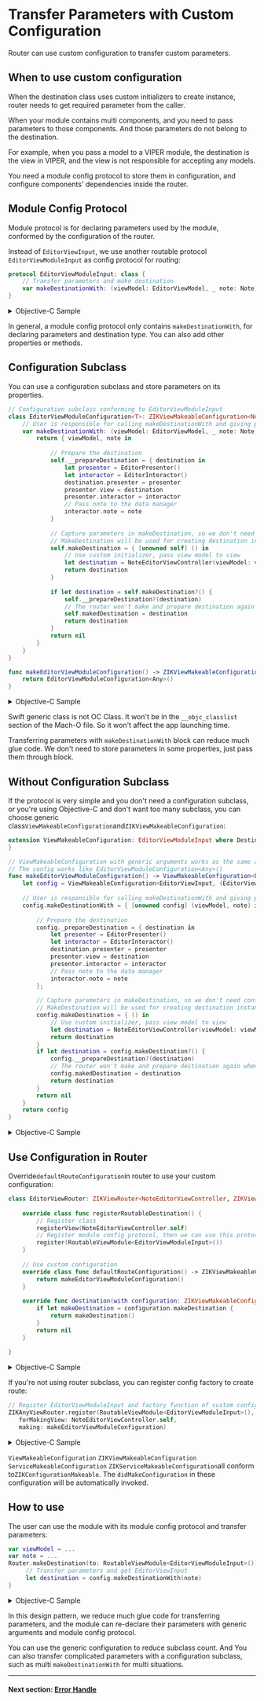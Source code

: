 # Transfer Parameters with Custom Configuration

Router can use custom configuration to transfer custom parameters.

## When to use custom configuration

When the destination class uses custom initializers to create instance, router needs to get required parameter from the caller. 

When your module contains multi components, and you need to pass parameters to those components. And those parameters do not belong to the destination. 

For example, when you pass a model to a VIPER module, the destination is the view in VIPER, and the view is not responsible for accepting any models.

You need a module config protocol to store them in configuration, and configure components' dependencies inside the router.

## Module Config Protocol

Module protocol is for declaring parameters used by the module, conformed by the configuration of the router.

Instead of  `EditorViewInput`, we use another routable protocol `EditorViewModuleInput`  as config protocol for routing:

```swift
protocol EditorViewModuleInput: class {
    // Transfer parameters and make destination
    var makeDestinationWith: (viewModel: EditorViewModel, _ note: Note) -> EditorViewInput? { get }
}
```

<details><summary>Objective-C Sample</summary>

```objectivec
@protocol EditorViewModuleInput <ZIKViewModuleRoutable>
 //  Transfer parameters for making destination
 @property (nonatomic, copy, readonly) id<EditorViewInput> _Nullable(^makeDestinationWith)(EditorViewModel *viewModel, Note *note);
 @end
```

</details>

In general, a module config protocol only contains `makeDestinationWith`, for declaring parameters and destination type. You can also add other properties or methods.

## Configuration Subclass

You can use a configuration subclass and store parameters on its properties.

```swift
// Configuration subclass conforming to EditorViewModuleInput
class EditorViewModuleConfiguration<T>: ZIKViewMakeableConfiguration<NoteEditorViewController>, EditorViewModuleInput {
    // User is responsible for calling makeDestinationWith and giving parameters
    var makeDestinationWith: (viewModel: EditorViewModel, _ note: Note) -> EditorViewInput? {
        return { viewModel, note in
                
            // Prepare the destination
            self.__prepareDestination = { destination in
                let presenter = EditorPresenter()
                let interactor = EditorInteractor()
                destination.presenter = presenter
                presenter.view = destination
                presenter.interactor = interactor
                // Pass note to the data manager
                interactor.note = note
            }
            
            // Capture parameters in makeDestination, so we don't need configuration subclass to hold the parameters
            // MakeDestination will be used for creating destination instance
            self.makeDestination = { [unowned self] () in
                // Use custom initializer, pass view model to view
                let destination = NoteEditorViewController(viewModel: viewModel)
                return destination
            }
            
            if let destination = self.makeDestination?() {
                self.__prepareDestination?(destination)
                // The router won't make and prepare destination again when perform with this configuration
                self.makedDestination = destination
                return destination
            }
            return nil
        }
    }
}

func makeEditorViewModuleConfiguration() -> ZIKViewMakeableConfiguration<NoteEditorViewController> & EditorViewModuleInput {
    return EditorViewModuleConfiguration<Any>()
}
```

<details><summary>Objective-C Sample</summary>

```objectivec
// Configuration subclass conforming to EditorViewModuleInput
@interface EditorViewModuleConfiguration: ZIKViewMakeableConfiguration<NoteEditorViewController *><EditorViewModuleInput>
@end

@implementation EditorViewModuleConfiguration

// User is responsible for calling makeDestinationWith and giving parameters
- (id<EditorViewInput> _Nullable(^)(Note *))makeDestinationWith {
    return ^id<EditorViewInput> _Nullable(EditorViewModel *viewModel, Note *note) {
        
        // Prepare the destination
        self._prepareDestination = ^(NoteEditorViewController *destination) {
            EditorPresenter *presenter = [EditorPresenter alloc] init];
            EditorInteractor *interactor = [EditorInteractor alloc] init];
            destination.presenter = presenter;
            presenter.view = destination;
            presenter.interactor = interactor;
            // Pass note to the data manager
            interactor.note = note;
        };
        
        // Capture parameters in makeDestination, so we don't need configuration subclass to hold the parameters
        // MakeDestination will be used for creating destination instance
        self.makeDestination = ^ NoteEditorViewController * _Nullable{
            // Use custom initializer, pass view model to view
            NoteEditorViewController *destination = [NoteEditorViewController alloc] initWithViewModel:viewModel];
            return destination;
        };
        
        // Set makedDestination so router will use this destination when performing
        self.makedDestination = self.makeDestination();
        if (self._prepareDestination) {
            self._prepareDestination(self.makedDestination);
        }
        return self.makedDestination;
    };
}

@end

ZIKViewMakeableConfiguration<NoteEditorViewController *> * makeEditorViewModuleConfiguration() {
    return [EditorViewModuleConfiguration new];
}
```

</details>

Swift generic class is not OC Class. It won't be in the `__objc_classlist` section of the Mach-O file. So it won't affect the app launching time.

Transferring parameters with `makeDestinationWith` block can reduce much glue code. We don't need to store parameters in some properties, just pass them through block.

## Without Configuration Subclass

If the protocol is very simple and you don't need a configuration subclass, or you're using Objective-C and don't want too many subclass, you can choose generic class`ViewMakeableConfiguration`and`ZIKViewMakeableConfiguration`:

```swift
extension ViewMakeableConfiguration: EditorViewModuleInput where Destination == EditorViewInput, Constructor == (EditorViewModel, Note) -> Void {
}

// ViewMakeableConfiguration with generic arguments works as the same as  EditorViewModuleConfiguration
// The config works like EditorViewModuleConfiguration<Any>()
func makeEditorViewModuleConfiguration() -> ViewMakeableConfiguration<EditorViewInput, (EditorViewModel, Note) -> Void> {
    let config = ViewMakeableConfiguration<EditorViewInput, (EditorViewModel, Note) -> Void>({ _,_ in})        
    
    // User is responsible for calling makeDestinationWith and giving parameters
    config.makeDestinationWith = { [unowned config] (viewModel, note) in
                                  
        // Prepare the destination
        config._prepareDestination = { destination in
            let presenter = EditorPresenter()
            let interactor = EditorInteractor()
            destination.presenter = presenter
            presenter.view = destination
            presenter.interactor = interactor
            // Pass note to the data manager
            interactor.note = note
        };
        
        // Capture parameters in makeDestination, so we don't need configuration subclass to hold the parameters
        // MakeDestination will be used for creating destination instance
        config.makeDestination = { () in
            // Use custom initializer, pass view model to view
            let destination = NoteEditorViewController(viewModel: viewModel)            
            return destination
        }
        if let destination = config.makeDestination?() {
            config.__prepareDestination?(destination)
            // The router won't make and prepare destination again when perform with this configuration
            config.makedDestination = destination
            return destination
        }
        return nil
    }
    return config
}

```

<details><summary>Objective-C Sample</summary>

Generic class`ZIKViewMakeableConfiguration`has property`makeDestinationWith`with`id(^)()`type. `id(^)()`means the block can accept any parameters. So you can declare your custom parameters of `makeDestinationWith` in protocol.

```objectivec
// The config works like EditorViewModuleConfiguration
ZIKViewMakeableConfiguration<NoteEditorViewController *> * makeEditorViewModuleConfiguration(void) {
    ZIKViewMakeableConfiguration<NoteEditorViewController *> *config = [ZIKViewMakeableConfiguration<id<EditorViewInput>> new];
    __weak typeof(config) weakConfig = config;        
    
    // User is responsible for calling makeDestinationWith and giving parameters
    config.makeDestinationWith = ^id<EditorViewInput> _Nullable(EditorViewModel *viewModel, Note *note) {
        
        // Prepare the destination
        config._prepareDestination = ^(id<EditorViewInput> destination) {
        	EditorPresenter *presenter = [EditorPresenter alloc] init];
            EditorInteractor *interactor = [EditorInteractor alloc] init];
            destination.presenter = presenter;
            presenter.view = destination;
            presenter.interactor = interactor;
            // Pass note to the data manager
            interactor.note = note;
    	};
        
        // Capture parameters in makeDestination, so we don't need configuration subclass to hold the parameters
        // MakeDestination will be used for creating destination instance
        weakConfig.makeDestination = ^ NoteEditorViewController * _Nullable{
            // Use custom initializer, pass view model to view
            NoteEditorViewController *destination = [NoteEditorViewController alloc] initWithViewModel:viewModel];            
            return destination;
        };
        // Set makedDestination so router will use this destination when performing
        weakConfig.makedDestination = weakConfig.makeDestination();
        if (weakConfig._prepareDestination) {
            weakConfig._prepareDestination(weakConfig.makedDestination);
        }
        return weakConfig.makedDestination;
    };
    return config;
}
```

</details>

## Use Configuration in Router

Override`defaultRouteConfiguration`in router to use your custom configuration:

```swift
class EditorViewRouter: ZIKViewRouter<NoteEditorViewController, ZIKViewMakeableConfiguration<NoteEditorViewController>> {
    
    override class func registerRoutableDestination() {
        // Register class
        registerView(NoteEditorViewController.self)
        // Register module config protocol, then we can use this protocol to fetch the router
        register(RoutableViewModule<EditorViewModuleInput>())
    }
    
    // Use custom configuration
    override class func defaultRouteConfiguration() -> ZIKViewMakeableConfiguration<NoteEditorViewController> {
        return makeEditorViewModuleConfiguration()
    }
    
    override func destination(with configuration: ZIKViewMakeableConfiguration<NoteEditorViewController>) -> NoteEditorViewController? {
        if let makeDestination = configuration.makeDestination {
            return makeDestination()
        }
        return nil
    }
    
}
```

<details><summary>Objective-C Sample</summary>

```swift
@interface EditorViewRouter: ZIKViewRouter<NoteEditorViewController, ZIKViewMakeableConfiguration<NoteEditorViewController *>>
@end
@implementation EditorViewRouter {

+ (void) registerRoutableDestination {
    // Register class
    [self registerView:[NoteEditorViewController class]];
    // Register module config protocol, then we can use this protocol to fetch the router
    [self registerModuleProtocol:ZIKRoutable(EditorViewModuleInput)];
}
    
// Use custom configuration
+(ZIKViewMakeableConfiguration<NoteEditorViewController *> *)defaultRouteConfiguration() {
    return makeEditorViewModuleConfiguration();
}

- (NoteEditorViewController *)destinationWithConfiguration:(ZIKViewMakeableConfiguration<NoteEditorViewController *> *)configuration {
    if (configuration.makeDestination) {
        return configuration.makeDestination();
    }
    return nil;
}

}
```

</details>

If you're not using router subclass, you can register config factory to create route:

```swift
// Register EditorViewModuleInput and factory function of custom configuration
ZIKAnyViewRouter.register(RoutableViewModule<EditorViewModuleInput>(),
   forMakingView: NoteEditorViewController.self, 
   making: makeEditorViewModuleConfiguration)

```

<details><summary>Objective-C Sample</summary>

```objectivec
// Register EditorViewModuleInput and factory function of custom configuration
[ZIKModuleViewRouter(EditorViewModuleInput)
     registerModuleProtocol:ZIKRoutable(EditorViewModuleInput)
     forMakingView:[NoteEditorViewController class]
     factory: makeEditorViewModuleConfiguration];

```

</details>

`ViewMakeableConfiguration` `ZIKViewMakeableConfiguration` `ServiceMakeableConfiguration` `ZIKServiceMakeableConfiguration`all conform to`ZIKConfigurationMakeable`. The `didMakeConfiguration` in these configuration will be automatically invoked.

## How to use

The user can use the module with its module config protocol and transfer parameters:

```swift
var viewModel = ...
var note = ...
Router.makeDestination(to: RoutableViewModule<EditorViewModuleInput>()) { (config) in
     // Transfer parameters and get EditorViewInput
     let destination = config.makeDestinationWith(note)
}
```

<details><summary>Objective-C Sample</summary>

```objectivec
EditorViewModel *viewModel = ...
Note *note = ...
[ZIKRouterToViewModule(EditorViewModuleInput)
    performPath:ZIKViewRoutePath.showFrom(self)
    configuring:^(ZIKViewRouteConfiguration<EditorViewModuleInput> *config) {
        // Transfer parameters and get EditorViewInput
        id<EditorViewInput> destination = config.makeDestinationWith(note);
 }];
```

</details>

In this design pattern, we reduce much glue code for transferring parameters, and the module can re-declare their parameters with generic arguments and module config protocol.

You can use the generic configuration to reduce subclass count. And You can also transfer complicated parameters with a configuration subclass, such as multi `makeDestinationWith` for multi situations.

------

#### Next section: [Error Handle](ErrorHandle.md)